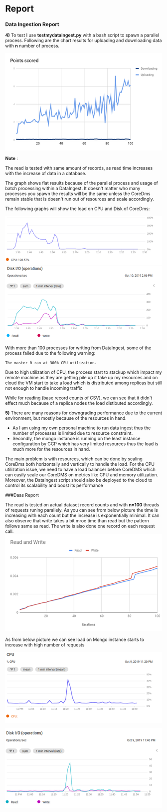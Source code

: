 # Report


### Data Ingestion Report

**4)** To test I use **testmydataingest.py** with a bash script to spawn a parallel process. Following are the chart results for uploading and downloading data with **n** number of process.

![dataIngestion](dataIngestion.png "dataIngestion")

**Note** :

The read is tested with same amount of records, as read time increases with the increase of data in a database.

The graph shows flat results because of the parallel process and usage of batch processing within a DataIngest. It doesn&#39;t matter who many processes you spawn the results will be the same unless the CoreDms remain stable that is doesn&#39;t run out of resources and scale accordingly.

The following graphs will show the load on CPU and Disk of CoreDms:

 ![WriteCPUPeak](writeCPU.png "WriteCPUPeak")
 ![WriteDiskIO](writeDisk.png "WriteDiskIO")
 
With more than 100 processes for writing from DataIngest, some of the process failed due to the following warning:

```
The master 0 ran at 300% CPU utilization.
```

Due to high utilization of CPU, the process start to stackup which impact my remote machine as they are getting pile up it take up my resources and on cloud the VM start to take a load which is distributed among replicas but still not enough to handle incoming traffic

While for reading (base record counts of CSV), we can see that it didn't effect much because of a replica nodes the load distibuted accordingly.

**5)** There are many reasons for downgrading performance due to the current environment, but mostly because of the resources in hand.

- As I am using my own personal machine to run data ingest thus the number of processes is limited due to resource constraint.
- Secondly, the mongo instance is running on the least instance configuration by GCP which has very limited resources thus the load is much more for the resources in hand.

The main problem is with resources, which can be done by scaling CoreDms both horizontally and vertically to handle the load. For the CPU utilization issue, we need to have a load balancer before CoreDMS which can easily scale our CoreDMS on metrics like CPU and memory utilization. Moreover, the DataIngest script should also be deployed to the cloud to control its scalability and boost its performance



###Daas Report

The read is tested on actual dataset record counts and with **n=100** threads of requests runing parallely. As you can see from below picture the time is increasing with each count but the increase is exponentially minimal. It can also observe that write takes a bit mroe time than read but the pattern follows same as read. The write is also done one record on each request call.
 ![DaasPerformace](DaasPerformace.png "DaasPerformace")


As from below picture we can see load on Mongo instance starts to increase with high number of requests

![daasCPU](dassCPU.png "DaasCPU")

![daasDisk](daasDisk.png "DaasDisk")